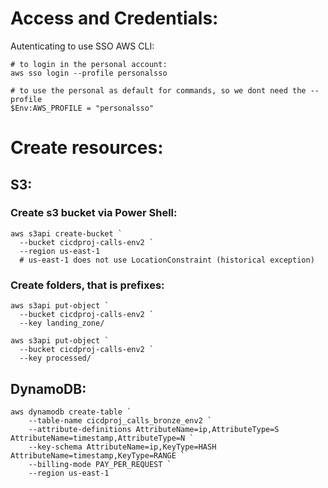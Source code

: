 # Access and Credentials:

Autenticating to use SSO AWS CLI:
```
# to login in the personal account:
aws sso login --profile personalsso

# to use the personal as default for commands, so we dont need the --profile
$Env:AWS_PROFILE = "personalsso"
```

# Create resources:

## S3:

### Create s3 bucket via Power Shell:

```
aws s3api create-bucket `
  --bucket cicdproj-calls-env2 `
  --region us-east-1
  # us-east-1 does not use LocationConstraint (historical exception)
```

### Create folders, that is prefixes:
```
aws s3api put-object `
  --bucket cicdproj-calls-env2 `
  --key landing_zone/

aws s3api put-object `
  --bucket cicdproj-calls-env2 `
  --key processed/
```

## DynamoDB:
```
aws dynamodb create-table `
    --table-name cicdproj_calls_bronze_env2 `
    --attribute-definitions AttributeName=ip,AttributeType=S AttributeName=timestamp,AttributeType=N `
    --key-schema AttributeName=ip,KeyType=HASH AttributeName=timestamp,KeyType=RANGE `
    --billing-mode PAY_PER_REQUEST `
    --region us-east-1
```